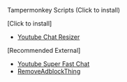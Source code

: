 Tampermonkey Scripts (Click to install)

[Click to install]
- [Youtube Chat Resizer](https://github.com/rasonpang/Tampermonkey-Better-Youtube/raw/main/Youtube-Chat-Resizer.js)

[Recommended External]
- [Youtube Super Fast Chat](https://update.greasyfork.org/scripts/469878/YouTube%20Super%20Fast%20Chat.user.js)
- [RemoveAdblockThing](https://github.com/TheRealJoelmatic/RemoveAdblockThing/raw/main/Youtube-Ad-blocker-Reminder-Remover.user.js)
